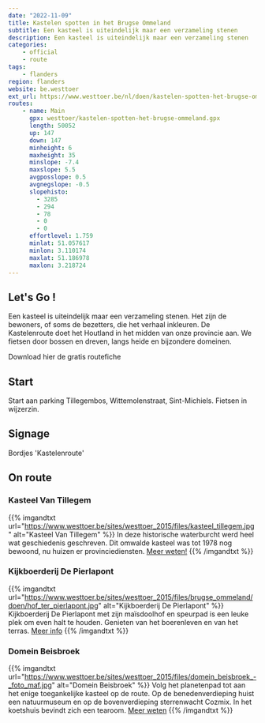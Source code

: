 ```yaml
---
date: "2022-11-09"
title: Kastelen spotten in het Brugse Ommeland
subtitle: Een kasteel is uiteindelijk maar een verzameling stenen
description: Een kasteel is uiteindelijk maar een verzameling stenen
categories:
    - official
    - route
tags:
    - flanders
region: flanders
website: be.westtoer
ext_url: https://www.westtoer.be/nl/doen/kastelen-spotten-het-brugse-ommeland
routes:
    - name: Main
      gpx: westtoer/kastelen-spotten-het-brugse-ommeland.gpx
      length: 50052
      up: 147
      down: 147
      minheight: 6
      maxheight: 35
      minslope: -7.4
      maxslope: 5.5
      avgposslope: 0.5
      avgnegslope: -0.5
      slopehisto:
        - 3285
        - 294
        - 78
        - 0
        - 0
      effortlevel: 1.759
      minlat: 51.057617
      minlon: 3.110174
      maxlat: 51.186978
      maxlon: 3.218724
---
```


## Let's Go ! 

Een kasteel is uiteindelijk maar een verzameling stenen. Het zijn de bewoners, of soms de bezetters, die het verhaal inkleuren. De Kastelenroute doet het Houtland in het midden van onze provincie aan. We fietsen door bossen en dreven, langs heide en bijzondere domeinen.

Download hier de gratis routefiche

## Start

Start aan parking Tillegembos, Wittemolenstraat, Sint-Michiels. Fietsen in wijzerzin.

## Signage

Bordjes 'Kastelenroute'

## On route

### Kasteel Van Tillegem

{{% imgandtxt url="https://www.westtoer.be/sites/westtoer_2015/files/kasteel_tillegem.jpg" alt="Kasteel Van Tillegem" %}}
In deze historische waterburcht werd heel wat geschiedenis geschreven. Dit omwalde kasteel was tot 1978 nog bewoond, nu huizen er provinciediensten.
[Meer weten!](/nl/doen/tillegem-kasteel)
{{% /imgandtxt %}}

### Kijkboerderij De Pierlapont

{{% imgandtxt url="https://www.westtoer.be/sites/westtoer_2015/files/brugse_ommeland/doen/hof_ter_pierlapont.jpg" alt="Kijkboerderij De Pierlapont" %}}
Kijkboerderij De Pierlapont met zijn maïsdoolhof en speurpad is een leuke plek om even halt te houden. Genieten van het boerenleven en van het terras.
[Meer info](/nl/doen/kijkboerderij-de-pierlapont)
{{% /imgandtxt %}}

### Domein Beisbroek

{{% imgandtxt url="https://www.westtoer.be/sites/westtoer_2015/files/domein_beisbroek_-_foto_maf.jpg" alt="Domein Beisbroek" %}}
Volg het planetenpad tot aan het enige toegankelijke kasteel op de route. Op de benedenverdieping huist een natuurmuseum en op de bovenverdieping sterrenwacht Cozmix. In het koetshuis bevindt zich een tearoom.
[Meer weten](/nl/doen/kasteel-beisbroek)
{{% /imgandtxt %}}


